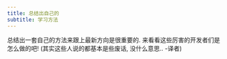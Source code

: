 ```yaml
---
title: 总结出自己的
subtitle: 学习方法
---
```


总结出一套自己的方法来跟上最新方向是很重要的.
来看看这些厉害的开发者们是怎么做的吧!
(其实这些人说的都基本是些废话, 没什么意思.. -译者)